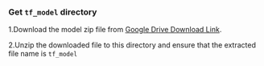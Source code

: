 ### Get `tf_model` directory

1.Download the model zip file from [Google Drive Download Link](https://drive.google.com/file/d/1mTJbKshkGWjcccsxsNqY0ml98cbwg9oS).

2.Unzip the downloaded file to this directory and ensure that the extracted file name is `tf_model`



